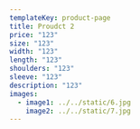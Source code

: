 ```yaml
---
templateKey: product-page
title: Proudct 2
price: "123"
size: "123"
width: "123"
length: "123"
shoulders: "123"
sleeve: "123"
description: "123"
images:
  - image1: ../../static/6.jpg
    image2: ../../static/7.jpg
---
```

